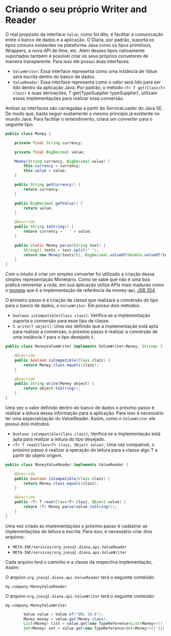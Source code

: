 # Criando o seu próprio Writer and Reader

O real propósito da interface `Value`, como foi dito, é facilitar a comunicação entre o banco de dados e a aplicação. O Diana, por padrão, suporta os tipos comuns existentes na plataforma Java como os tipos primitivos, Wrappers, a nova API de time, etc. Além desses tipos nativamente suportados também é possível criar os seus próprios convetores de maneira transparente. Para isso ele possui duas interfaces:

* `ValueWriter`: Essa interface representa como uma instância de Value será escrita dentro do banco de dados.
* `ValueReader`: Essa interface representa como o valor será lido para ser lido dentro da aplicação Java. Por padrão, o método `<T> T get(Class<T> clazz)` e suas derivações,  T get\(TypeSupplier typeSupplier\), utilizam essas implementações para realizar essa conversão.

Ambas as interfaces são carregadas a partir do ServiceLoader do Java SE. De modo que, basta seguir exatamente o mesmo princípio já existente no mundo Java. Para facilitar o entendimento, criará um converter para o seguinte tipo.

```java
public class Money { 

    private final String currency; 

    private final BigDecimal value; 

    Money(String currency, BigDecimal value) { 
        this.currency = currency; 
        this.value = value; 
    } 

    public String getCurrency() { 
        return currency; 
    } 

    public BigDecimal getValue() { 
        return value; 
    } 

    @Override 
    public String toString() { 
        return currency + ' ' + value; 
    } 

    public static Money parse(String text) { 
        String[] texts = text.split(" "); 
        return new Money(texts[0], BigDecimal.valueOf(Double.valueOf(texts[1]))); 
    } 
}
```

Com o intuito é criar um simples converter foi utilizado a criação dessa simples representação Monetário. Como se sabe que não é uma boa prática reinventar a roda, em sua aplicação utiliza APIs mais maduras como o [moneta](https://github.com/JavaMoney) que é a implementação de referência da money-api, [JSR 354](https://jcp.org/en/jsr/detail?id=354).

O primeiro passo é a criação da classe que realizará a conversão do tipo para o banco de dados, o `ValueWriter`. Ele possui dois métodos:

* `boolean isCompatible(Class clazz)`: Verifica se a implementação suporta a conversão para esse tipo de classe.
* `S write(T object)`: Uma vez definido que a implementação está apta para realizar a conversão, o próximo passo é realizar a conversão de uma instância `T` para o tipo desejado `S`.

```java
public class MoneyValueWriter implements ValueWriter<Money, String> { 

    @Override 
    public boolean isCompatible(Class clazz) { 
        return Money.class.equals(clazz); 
    } 

    @Override 
    public String write(Money object) { 
        return object.toString(); 
    } 
}
```

Uma vez o valor definido dentro do banco de dados o próximo passo é realizar a leitura dessa informação para a aplicação. Para isso é necessário ter uma especialização do ValueReader. Assim, como o `ValueWriter` ele possui dois métodos:

* `boolean isCompatible(Class clazz)`; Verifica se a implementação está apta para realizar a leitura do tipo desejado.
* `<T> T read(Class<T> clazz, Object value)`; Uma vez compatível, o próximo passo é realizar a operação de leitura para a classe algo T a partir do objeto origem.

```java
public class MoneyValueReader implements ValueReader { 

    @Override 
    public boolean isCompatible(Class clazz) { 
        return Money.class.equals(clazz); 
    } 

    @Override 
    public <T> T read(Class<T> clazz, Object value) { 
        return (T) Money.parse(value.toString()); 
    } 
}
```

Uma vez criado as implementações o próximo passo é cadastrar as implementações de leitura e escrita. Para isso, é necessário criar dois arquivos:

* `META-INF/services/org.jnosql.diana.api.ValueReader`
* `META-INF/services/org.jnosql.diana.api.ValueWriter`

Cada arquivo terá o caminho e a classe da respectiva implementação, Assim:

O arquivo `org.jnosql.diana.api.ValueReader` terá o seguinte conteúdo:

```text
my.company.MoneyValueReader
```

O arquivo `org.jnosql.diana.api.ValueWriter` terá o seguinte conteúdo:

```text
my.company.MoneyValueWriter
```

```java
        Value value = Value.of("BRL 10.0");
        Money money = value.get(Money.class);
        List<Money> list = value.get(new TypeReference<List<Money>>() {});
        Set<Money> set = value.get(new TypeReference<Set<Money>>() {});;
```

